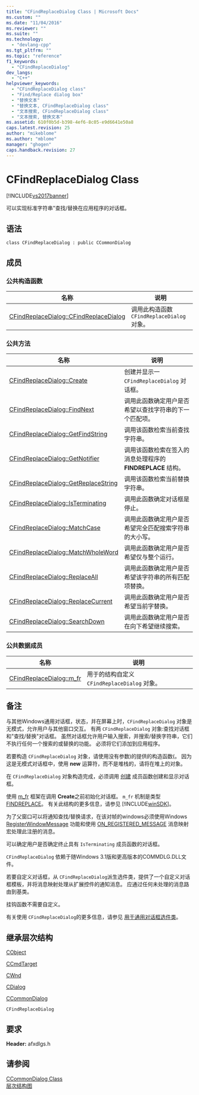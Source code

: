 ```yaml
---
title: "CFindReplaceDialog Class | Microsoft Docs"
ms.custom: ""
ms.date: "11/04/2016"
ms.reviewer: ""
ms.suite: ""
ms.technology: 
  - "devlang-cpp"
ms.tgt_pltfrm: ""
ms.topic: "reference"
f1_keywords: 
  - "CFindReplaceDialog"
dev_langs: 
  - "C++"
helpviewer_keywords: 
  - "CFindReplaceDialog class"
  - "Find/Replace dialog box"
  - "替换文本"
  - "替换文本, CFindReplaceDialog class"
  - "文本搜索, CFindReplaceDialog class"
  - "文本搜索, 替换文本"
ms.assetid: 610f0b5d-b398-4ef6-8c05-e9d6641e50a8
caps.latest.revision: 25
author: "mikeblome"
ms.author: "mblome"
manager: "ghogen"
caps.handback.revision: 27
---
```

# CFindReplaceDialog Class
[!INCLUDE[vs2017banner](../../assembler/inline/includes/vs2017banner.md)]

可以实现标准字符串"查找\/替换在应用程序的对话框。  
  
## 语法  
  
```  
class CFindReplaceDialog : public CCommonDialog  
```  
  
## 成员  
  
### 公共构造函数  
  
|名称|说明|  
|--------|--------|  
|[CFindReplaceDialog::CFindReplaceDialog](../Topic/CFindReplaceDialog::CFindReplaceDialog.md)|调用此构造函数 `CFindReplaceDialog` 对象。|  
  
### 公共方法  
  
|名称|说明|  
|--------|--------|  
|[CFindReplaceDialog::Create](../Topic/CFindReplaceDialog::Create.md)|创建并显示一 `CFindReplaceDialog` 对话框。|  
|[CFindReplaceDialog::FindNext](../Topic/CFindReplaceDialog::FindNext.md)|调用此函数确定用户是否希望以查找字符串的下一个匹配项。|  
|[CFindReplaceDialog::GetFindString](../Topic/CFindReplaceDialog::GetFindString.md)|调用该函数检索当前查找字符串。|  
|[CFindReplaceDialog::GetNotifier](../Topic/CFindReplaceDialog::GetNotifier.md)|调用该函数检索在签入的消息处理程序的 **FINDREPLACE** 结构。|  
|[CFindReplaceDialog::GetReplaceString](../Topic/CFindReplaceDialog::GetReplaceString.md)|调用该函数检索当前替换字符串。|  
|[CFindReplaceDialog::IsTerminating](../Topic/CFindReplaceDialog::IsTerminating.md)|调用此函数确定对话框是停止。|  
|[CFindReplaceDialog::MatchCase](../Topic/CFindReplaceDialog::MatchCase.md)|调用此函数确定用户是否希望完全匹配搜索字符串的大小写。|  
|[CFindReplaceDialog::MatchWholeWord](../Topic/CFindReplaceDialog::MatchWholeWord.md)|调用此函数确定用户是否希望仅与整个运行。|  
|[CFindReplaceDialog::ReplaceAll](../Topic/CFindReplaceDialog::ReplaceAll.md)|调用此函数确定用户是否希望该字符串的所有匹配项替换。|  
|[CFindReplaceDialog::ReplaceCurrent](../Topic/CFindReplaceDialog::ReplaceCurrent.md)|调用此函数确定用户是否希望当前字替换。|  
|[CFindReplaceDialog::SearchDown](../Topic/CFindReplaceDialog::SearchDown.md)|调用此函数确定用户是否在向下希望继续搜索。|  
  
### 公共数据成员  
  
|名称|说明|  
|--------|--------|  
|[CFindReplaceDialog::m\_fr](../Topic/CFindReplaceDialog::m_fr.md)|用于的结构自定义 `CFindReplaceDialog` 对象。|  
  
## 备注  
 与其他Windows通用对话框，状态，并在屏幕上时，`CFindReplaceDialog` 对象是无模式，允许用户与其他窗口交互。  有两 `CFindReplaceDialog` 对象:查找对话框和"查找\/替换"对话框。  虽然对话框允许用户输入搜索，并搜索\/替换字符串，它们不执行任何一个搜索的或替换的功能。  必须将它们添加到应用程序。  
  
 若要构造 `CFindReplaceDialog` 对象，请使用没有参数\)的提供的构造函数\(。  因为这是无模式对话框中，使用 **new** 运算符，而不是堆栈的，请将在堆上的对象。  
  
 在 `CFindReplaceDialog` 对象构造完成，必须调用 [创建](../Topic/CFindReplaceDialog::Create.md) 成员函数创建和显示对话框。  
  
 使用 [m\_fr](../Topic/CFindReplaceDialog::m_fr.md) 框架在调用 **Create**之前初始化对话框。  `m_fr` 机制是类型 [FINDREPLACE](http://msdn.microsoft.com/library/windows/desktop/ms646835)。  有关此结构的更多信息，请参见 [!INCLUDE[winSDK](../../atl/includes/winsdk_md.md)]。  
  
 为了父窗口可以将通知查找\/替换请求，在该对帧的windows必须使用Windows [RegisterWindowMessage](http://msdn.microsoft.com/library/windows/desktop/ms644947) 功能和使用 [ON\_REGISTERED\_MESSAGE](../Topic/ON_REGISTERED_MESSAGE.md) 消息映射宏处理此注册的消息。  
  
 可以确定用户是否确定终止具有 `IsTerminating` 成员函数的对话框。  
  
 `CFindReplaceDialog` 依赖于随Windows 3.1版和更高版本的COMMDLG.DLL文件。  
  
 若要自定义对话框，从 `CFindReplaceDialog`派生选件类，提供了一个自定义对话框模板，并将消息映射处理从扩展控件的通知消息。  应通过任何未处理的消息路由到基类。  
  
 挂钩函数不需要自定义。  
  
 有关使用 `CFindReplaceDialog`的更多信息，请参见 [用于通用对话框选件类](../../mfc/common-dialog-classes.md)。  
  
## 继承层次结构  
 [CObject](../../mfc/reference/cobject-class.md)  
  
 [CCmdTarget](../../mfc/reference/ccmdtarget-class.md)  
  
 [CWnd](../../mfc/reference/cwnd-class.md)  
  
 [CDialog](../../mfc/reference/cdialog-class.md)  
  
 [CCommonDialog](../../mfc/reference/ccommondialog-class.md)  
  
 `CFindReplaceDialog`  
  
## 要求  
 **Header:** afxdlgs.h  
  
## 请参阅  
 [CCommonDialog Class](../../mfc/reference/ccommondialog-class.md)   
 [层次结构图](../../mfc/hierarchy-chart.md)